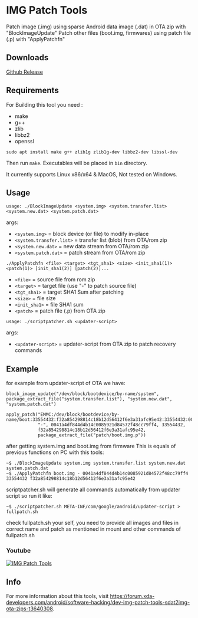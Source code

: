 # IMG Patch Tools
Patch image (.img) using sparse Android data image (.dat) in OTA zip with "BlockImageUpdate"
Patch other files (boot.img, firmwares) using patch file (.p) with "ApplyPatchfn"


## Downloads
[Github Release](https://github.com/erfanoabdi/imgpatchtools/releases)


## Requirements
For Building this tool you need :

* make
* g++
* zlib
* libbz2
* openssl

```
sudo apt install make g++ zlib1g zlib1g-dev libbz2-dev libssl-dev
```

Then run `make`. Executables will be placed in `bin` directory.

It currently supports Linux x86/x64 & MacOS, Not tested on Windows.


## Usage
```
usage: ./BlockImageUpdate <system.img> <system.transfer.list> <system.new.dat> <system.patch.dat>
```
args:
- `<system.img>` = block device (or file) to modify in-place
- `<system.transfer.list>` = transfer list (blob) from OTA/rom zip
- `<system.new.dat>` = new data stream from OTA/rom zip
- `<system.patch.dat>` = patch stream from OTA/rom zip

```
./ApplyPatchfn <file> <target> <tgt_sha1> <size> <init_sha1(1)> <patch(1)> [init_sha1(2)] [patch(2)]...
```
- `<file>` = source file from rom zip
- `<target>` = target file (use "-" to patch source file)
- `<tgt_sha1>` = target SHA1 Sum after patching
- `<size>` = file size
- `<init_sha1>` = file SHA1 sum
- `<patch>` = patch file (.p) from OTA zip

```
usage: ./scriptpatcher.sh <updater-script>
```
args:
- `<updater-script>` = updater-script from OTA zip to patch recovery commands


## Example
for example from updater-script of OTA we have:
```
block_image_update("/dev/block/bootdevice/by-name/system", package_extract_file("system.transfer.list"), "system.new.dat", "system.patch.dat")

apply_patch("EMMC:/dev/block/bootdevice/by-name/boot:33554432:f32a854298814c18b12d56412f6e3a31afc95e42:33554432:0041a4df844d4b14c0085921d84572f48cc79ff4",
            "-", 0041a4df844d4b14c0085921d84572f48cc79ff4, 33554432,
            f32a854298814c18b12d56412f6e3a31afc95e42,
            package_extract_file("patch/boot.img.p"))
```
after getting system.img and boot.img from firmware
This is equals of previous functions on PC with this tools:
```
~$ ./BlockImageUpdate system.img system.transfer.list system.new.dat system.patch.dat
~$ ./ApplyPatchfn boot.img - 0041a4df844d4b14c0085921d84572f48cc79ff4 33554432 f32a854298814c18b12d56412f6e3a31afc95e42
```
scriptpatcher.sh will generate all commands automatically from updater script so run it like:
```
~$ ./scriptpatcher.sh META-INF/com/google/android/updater-script > fullpatch.sh
```
check fullpatch.sh your self, you need to provide all images and files in correct name and patch as mentioned in mount and other commands of fullpatch.sh


### Youtube
[![IMG Patch Tools](https://img.youtube.com/vi/GjPoPe7IgHg/0.jpg)](https://www.youtube.com/watch?v=GjPoPe7IgHg "IMG Patch Tools")


## Info
For more information about this tools, visit https://forum.xda-developers.com/android/software-hacking/dev-img-patch-tools-sdat2img-ota-zips-t3640308.
